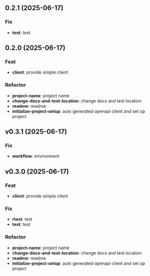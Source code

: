 ## 0.2.1 (2025-06-17)

### Fix

- **test**: test

## 0.2.0 (2025-06-17)

### Feat

- **client**: provide simple client

### Refactor

- **project-name**: project name
- **change-docs-and-test-location**: change docs and test location
- **readme**: readme
- **initialize-project-setup**: auto generated openapi client and set up project

## v0.3.1 (2025-06-17)

### Fix

- **workflow**: environment

## v0.3.0 (2025-06-17)

### Feat

- **client**: provide simple client

### Fix

- **rtest**: test
- **test**: test

### Refactor

- **project-name**: project name
- **change-docs-and-test-location**: change docs and test location
- **readme**: readme
- **initialize-project-setup**: auto generated openapi client and set up project
